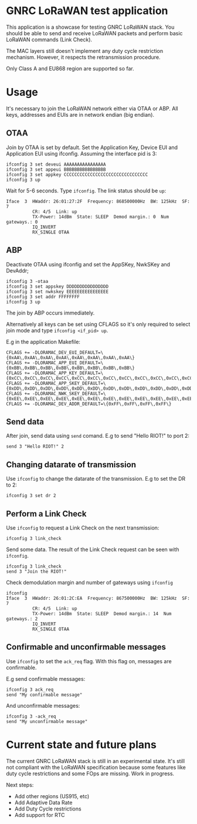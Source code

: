 GNRC LoRaWAN test application
=============================

This application is a showcase for testing GNRC LoRaWAN stack. You should be
able to send and receive LoRaWAN packets and perform basic LoRaWAN commands
(Link Check).

The MAC layers still doesn't implement any duty cycle restriction mechanism.
However, it respects the retransmission procedure.

Only Class A and EU868 region are supported so far.

Usage
=====

It's necessary to join the LoRaWAN network either via OTAA or ABP.
All keys, addresses and EUIs are in network endian (big endian).

## OTAA

Join by OTAA is set by default.
Set the Application Key, Device EUI and Application EUI using ifconfig. Assuming
the interface pid is 3:

```
ifconfig 3 set deveui AAAAAAAAAAAAAAAA
ifconfig 3 set appeui BBBBBBBBBBBBBBBB
ifconfig 3 set appkey CCCCCCCCCCCCCCCCCCCCCCCCCCCCCCCC
ifconfig 3 up
```

Wait for 5-6 seconds. Type `ifconfig`. The link status should be `up`:

```
Iface  3  HWaddr: 26:01:27:2F  Frequency: 868500000Hz  BW: 125kHz  SF: 7
          CR: 4/5  Link: up
          TX-Power: 14dBm  State: SLEEP  Demod margin.: 0  Num gateways.: 0
          IQ_INVERT
          RX_SINGLE OTAA

```

## ABP

Deactivate OTAA using ifconfig and set the AppSKey, NwkSKey and DevAddr;

```
ifconfig 3 -otaa
ifconfig 3 set appskey DDDDDDDDDDDDDDDD
ifconfig 3 set nwkskey EEEEEEEEEEEEEEEE
ifconfig 3 set addr FFFFFFFF
ifconfig 3 up
```

The join by ABP occurs immediately.

Alternatively all keys can be set using CFLAGS so it's only required to
select join mode and type `ifconfig <if_pid> up`.

E.g in the application Makefile:

```
CFLAGS += -DLORAMAC_DEV_EUI_DEFAULT=\{0xAA\,0xAA\,0xAA\,0xAA\,0xAA\,0xAA\,0xAA\,0xAA\}
CFLAGS += -DLORAMAC_APP_EUI_DEFAULT=\{0xBB\,0xBB\,0xBB\,0xBB\,0xBB\,0xBB\,0xBB\,0xBB\}
CFLAGS += -DLORAMAC_APP_KEY_DEFAULT=\{0xCC\,0xCC\,0xCC\,0xCC\,0xCC\,0xCC\,0xCC\,0xCC\,0xCC\,0xCC\,0xCC\,0xCC\,0xCC\,0xCC\,0xCC\,0xCC\}
CFLAGS += -DLORAMAC_APP_SKEY_DEFAULT=\{0xDD\,0xDD\,0xDD\,0xDD\,0xDD\,0xDD\,0xDD\,0xDD\,0xDD\,0xDD\,0xDD\,0xDD\,0xDD\,0xDD\,0xDD\,0xDD\}
CFLAGS += -DLORAMAC_NWK_SKEY_DEFAULT=\{0xEE\,0xEE\,0xEE\,0xEE\,0xEE\,0xEE\,0xEE\,0xEE\,0xEE\,0xEE\,0xEE\,0xEE\,0xEE\,0xEE\,0xEE\,0xEE\}
CFLAGS += -DLORAMAC_DEV_ADDR_DEFAULT=\{0xFF\,0xFF\,0xFF\,0xFF\}
```

## Send data

After join, send data using `send` comand. E.g to send "Hello RIOT!" to port 2:

```
send 3 "Hello RIOT!" 2
```

## Changing datarate of transmission
Use `ifconfig` to change the datarate of the transmission. E.g to set the DR to
2:

```
ifconfig 3 set dr 2
```

## Perform a Link Check

Use `ifconfig` to request a Link Check on the next transmission:

```
ifconfig 3 link_check
```

Send some data. The result of the Link Check request can be seen with
`ifconfig`.

```
ifconfig 3 link_check
send 3 "Join the RIOT!"
```

Check demodulation margin and number of gateways using `ifconfig`

```
ifconfig
Iface  3  HWaddr: 26:01:2C:EA  Frequency: 867500000Hz  BW: 125kHz  SF: 7
          CR: 4/5  Link: up
          TX-Power: 14dBm  State: SLEEP  Demod margin.: 14  Num gateways.: 2
          IQ_INVERT
          RX_SINGLE OTAA

```

## Confirmable and unconfirmable messages

Use `ifconfig` to set the `ack_req` flag. With this flag on, messages are
confirmable.

E.g send confirmable messages:

```
ifconfig 3 ack_req
send "My confirmable message"
```

And unconfirmable messages:

```
ifconfig 3 -ack_req
send "My unconfirmable message"
```

Current state and future plans
============

The current GNRC LoRaWAN stack is still in an experimental state. It's still
not compliant with the LoRaWAN specification because some features like duty
cycle restrictions and some FOps are missing. Work in progress.

Next steps:
- Add other regions (US915, etc)
- Add Adaptive Data Rate
- Add Duty Cycle restrictions
- Add support for RTC
